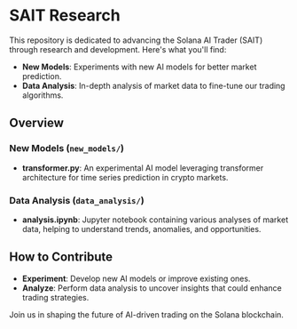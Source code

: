 # SAIT Research

This repository is dedicated to advancing the Solana AI Trader (SAIT) through research and development. Here's what you'll find:

- **New Models**: Experiments with new AI models for better market prediction.
- **Data Analysis**: In-depth analysis of market data to fine-tune our trading algorithms.

## Overview

### New Models (`new_models/`)
- **transformer.py**: An experimental AI model leveraging transformer architecture for time series prediction in crypto markets.

### Data Analysis (`data_analysis/`)
- **analysis.ipynb**: Jupyter notebook containing various analyses of market data, helping to understand trends, anomalies, and opportunities.

## How to Contribute

- **Experiment**: Develop new AI models or improve existing ones.
- **Analyze**: Perform data analysis to uncover insights that could enhance trading strategies.

Join us in shaping the future of AI-driven trading on the Solana blockchain.
